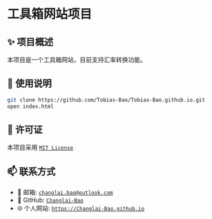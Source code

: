 # 工具箱网站项目

## ✨ 项目概述

本项目是一个工具箱网站，目前支持汇率转换功能。

## 🚀 使用说明

```bash
git clone https://github.com/Tobias-Bao/Tobias-Bao.github.io.git
open index.html
```

## 📜 许可证

本项目采用 [`MIT License`](LICENSE)

## 📫 联系方式

- 📧 邮箱: [`changlai.bao@outlook.com`](mailto:changlai.bao@outlook.com)
- 🐙 GitHub: [`Changlai-Bao`](https://github.com/Changlai-Bao)
- 🌐 个人网站: [`https://Changlai-Bao.github.io`](https://Changlai-Bao.github.io)

